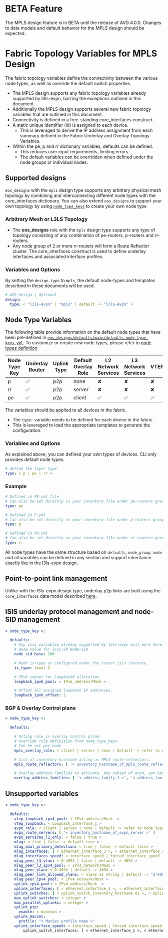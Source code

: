 # BETA Feature

The MPLS design feature is in BETA until the release of AVD 4.0.0. Changes to data models and default behavior for the MPLS design should be expected.

# Fabric Topology Variables for MPLS Design

The fabric topology variables define the connectivity between the various node types, as well as override the default switch properties.

- The MPLS design supports any fabric topology variables already supported by l3ls-evpn, barring the exceptions outlined in this document.
- Additionally the MPLS design supports several new fabric topology variables that are outlined in this document.
- Connectivity is defined in a free-standing core_interfaces construct.
- A static unique identifier (id) is assigned to each device.
  - This is leveraged to derive the IP address assignment from each summary defined in the Fabric Underlay and Overlay Topology Variables.
- Within the pe, p and rr dictionary variables, defaults can be defined.
  - This reduces user input requirements, limiting errors.
  - The default variables can be overridden when defined under the node groups or individual nodes.

## Supported designs

`eos_designs` with the `mpls` design type supports any arbitrary physical mesh topology by combining and interconnecting different node types with the core_interfaces dictionary. You can also extend `eos_designs` to support your own topology by using [`node_type_keys`](node-types.md) to create your own node type

### Arbitrary Mesh or L3LS Topology

- The **eos_designs** role with the `mpls` design type supports any type of topology consisting of any combination of pe-routers, p-routers and rr-routers.
- Any node group of 2 or more rr-routers will form a Route Reflector cluster. The core_interfaces construct is used to define underlay interfaces and associated interface profiles.

### Variables and Options

By setting the `design.type` to `mpls`, the default node-types and templates described in these documents will be used.

```yaml
# AVD Design | Optional
design:
  type: < "l3ls-evpn" | "mpls" | default -> "l3ls-evpn" >
```

## Node Type Variables

The following table provide information on the default node types that have been pre-defined in [`eos_designs/defaults/main/defaults-node-type-keys.yml`](https://github.com/aristanetworks/ansible-avd/tree/devel/ansible_collections/arista/avd/roles/eos_designs/defaults). To customize or create new node types, please refer to [node types definition](node-types.md)

| Node Type Key | Underlay Router | Uplink Type | Default Overlay Role | L2 Network Services | L3 Network Services | VTEP | Connected Endpoints |
| --------------| --------------- | ----------- | -------------------- | ------------------- | ------------------- | ---- | ------------------- |
| p             | ✅              | p2p          | none                | ✘                   | ✘                   | ✘     | ✘                  |
| rr            | ✅              | p2p          | server              | ✘                   | ✘                   | ✘     | ✘                  |
| pe            | ✅              | p2p          | client              | ✅                  | ✅                   | ✅    | ✅                  |

The variables should be applied to all devices in the fabric.

- The `type:` variable needs to be defined for each device in the fabric.
- This is leveraged to load the appropriate templates to generate the configuration.

### Variables and Options

As explained above, you can defined your own types of devices. CLI only provides default node types.

```yaml
# define the layer type
type: < p | pe | rr >
```

### Example

```yaml
# Defined in PE.yml file
# Can also be set directly in your inventory file under pe-routers group vars
type: pe

# Defined in P.yml
# Can also be set directly in your inventory file under p-routers group vars
type: p

# Defined in RR.yml
# Can also be set directly in your inventory file under rr-routers group vars
type: rr
```

All node types have the same structure based on `defaults`, `node_group`, `node` and all variables can be defined in any section and support inheritance exactly like in the l3ls-evpn design.

## Point-to-point link management

Unlike with the l3ls-evpn design type, underlay p2p links are built using the `core_interfaces` data model described [here](core-interfaces-BETA.md).

## ISIS underlay protocol management and node-SID management

```yaml
< node_type_key >:

  defaults:
    # Any isis variables already supported by l3ls-evpn will work here, plus additionally:
    # Base value for ISIS-SR Node-SID
    node_sid_base: 100

    # Node is-type as configured under the router isis instance.
    is_type: level-2

    # IPv6 subnet for Loopback0 allocation
    loopback_ipv6_pool: < IPv6_address/Mask >

    # Offset all assigned loopback IP addresses.
    loopback_ipv6_offset: 2
```

### BGP & Overlay Control plane

```yaml
< node_type_key >:

  defaults:

    # Acting role in overlay control plane.
    # Override role definition from node_type_keys
    # Can be set per node
    mpls_overlay_role: < client | server | none | default -> refer to node type variable table >

    # List of inventory hostname acting as MPLS route-reflectors.
    mpls_route_reflectors: [ '< inventory_hostname_of_mpls_route_reflectors >' ]

    # Overlay Address Families to activate. Any subset of evpn, vpn-ipv4, vpn-ipv6.
    overlay_address_families: [ '< address_family_1 >', '< address_family_2 >', '< address_family_3 >' ] -> default [ 'evpn' ]
```

## Unsupported variables

```yaml
< node_type_key >:

  defaults:
    vtep_loopback_ipv4_pool: < IPv4_address/Mask  >
    vtep_loopback: < Loopback_interface_1 >
    evpn_role: < client | server | none | default -> refer to node type variable table >
    evpn_route_servers: [ '< inventory_hostname_of_evpn_server >' ]
    evpn_services_l2_only: < false | true >
    mlag: < true | false -> default true >
    mlag_dual_primary_detection: < true | false -> default false >
    mlag_interfaces: [ < ethernet_interface_3 >, < ethernet_interface_4 > ]
    mlag_interfaces_speed: < interface_speed | forced interface_speed | auto interface_speed >
    mlag_peer_l3_vlan: < 0-4094 | false | default -> 4093 >
    mlag_peer_l3_ipv4_pool: < IPv4_network/Mask >
    mlag_peer_vlan: < 0-4094 | default -> 4094 >
    mlag_peer_link_allowed_vlans: < vlans as string | default -> "2-4094" >
    mlag_peer_ipv4_pool: < IPv4_network/Mask >
    uplink_ipv4_pool: < IPv4_address/Mask  >
    uplink_interfaces: [ < ethernet_interface_1 >, < ethernet_interface_2 > ]
    uplink_switches: [ < uplink_switch_inventory_hostname 01 >, < uplink_switch_inventory_hostname 02 > ]
    max_uplink_switches: < integer >
    max_parallel_uplinks: < integer >
    uplink_ptp:
      enable: < boolean >
    uplink_macsec:
      profile: "< MacSec profile name >"
    uplink_interface_speed: < interface_speed | forced interface_speed | auto interface_speed >
        uplink_switch_interfaces: [ < ethernet_interface_1 >, < ethernet_interface_2 > ]
```
